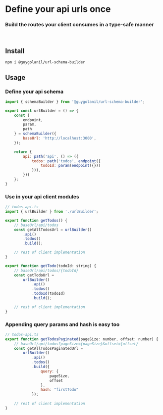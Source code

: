 # Define your api urls <b>once</b>

### Build the routes your client consumes in a type-safe manner
<br/>

## Install 
``npm i @guygolanil/url-schema-builder``

## Usage

### Define your api schema

```javascript
import { schemaBuilder } from '@guygolanil/url-schema-builder';

export const urlBuilder = () => {
    const { 
        endpoint, 
        param, 
        path
    } = schemaBuilder({
        baseUrl: 'http://localhost:3000',
    });

    return {
        api: path('api', () => ({
            todos: path('todos', endpoint({
                todoId: param(endpoint({}))
            })),
        }))
    };
}
```

### Use in your api client modules

```javascript
// todos-api.ts
import { urlBuilder } from './urlBuilder';

export function getTodos() {
    // baseUrl/api/todos
    const getAllTodosUrl = urlBuilder()
        .api()
        .todos()
        .build();

    // rest of client implementation
}

export function getTodo(todoId: string) {
    // baseUrl/api/todos/{todoId}
    const getTodoUrl = 
        urlBuilder()
            .api()
            .todos()
            .todoId(todoId)
            .build();

    // rest of client implementation
}
```

### Appending query params and hash is easy too
```javascript
// todos-api.ts
export function getTodosPaginated(pageSize: number, offset: number) {
    // baseUrl/api/todos?pageSize={pageSize}&offset={offset}
    const getAllTodosPaginatedUrl = 
        urlBuilder()
            .api()
            .todos()
            .build({
                query: {
                    pageSize,
                    offset    
                },
                hash: "firstTodo"
            });
    
    // rest of client implementation
}
```

